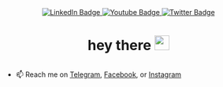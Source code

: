 



<div id="badges" align="center">
  <a href="your-linkedin-URL">
    <img src="https://img.shields.io/badge/LinkedIn-blue?style=for-the-badge&logo=linkedin&logoColor=white" alt="LinkedIn Badge"/>
  </a>
  <a href="your-youtube-URL">
    <img src="https://img.shields.io/badge/Youtube-red?style=color:ff69b4&logo=instagram&logoColor=white" alt="Youtube Badge"/>
  </a>
  <a href="your-twitter-URL">
    <img src="https://img.shields.io/badge/Twitter-blue?style=for-the-badge&logo=twitter&logoColor=white" alt="Twitter Badge"/>
  </a>
  <br/>
  <img src="https://komarev.com/ghpvc/?username=Khubaya&style=flat-square&color=blue" alt=""/>
  <h1>
  hey there
    <img src="https://media.giphy.com/media/hvRJCLFzcasrR4ia7z/giphy.gif" width="30px"/>
  </h1>
  
  <footer>
    <img src="https://media.giphy.com/media/VTtANKl0beDFQRLDTh/giphy.gif" alt=""/>
  </footer>
  
</div>





- 📫 Reach me on <a href="https://t.me/Khu_Bayan27">Telegram</a>, <a href="https://www.facebook.com/khu.bayan.9">Facebook</a>, or <a href="https://www.instagram.com/khu_bayan27">Instagram</a>

<!---
Khubayan/Khubayan is a ✨ special ✨ repository because its `README.md` (this file) appears on your GitHub profile.
You can click the Preview link to take a look at your changes.
--->
